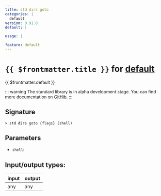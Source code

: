 ```yaml
---
title: std dirs goto
categories: |
  default
version: 0.91.0
default: |

usage: |

feature: default
---
```

<!-- This file is automatically generated. Please edit the command in https://github.com/nushell/nushell instead. -->

# `{{ $frontmatter.title }}` for [default](/commands/categories/default.md)

<div class='command-title'>{{ $frontmatter.default }}</div>


::: warning
The standard library is in alpha development stage. You can find more documentation on [GitHib](https://github.com/nushell/nushell/tree/main/crates/nu-std).
:::
## Signature

```> std dirs goto {flags} (shell)```

## Parameters

 -  `shell`:


## Input/output types:

| input | output |
| ----- | ------ |
| any   | any    |

